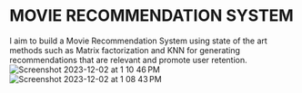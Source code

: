 # MOVIE RECOMMENDATION SYSTEM

I aim to build a Movie Recommendation System using state of the art methods such as Matrix factorization and KNN for generating recommendations that are relevant and promote user retention.
![Screenshot 2023-12-02 at 1 10 46 PM](https://github.com/sa171/MOVIE-RECOMMENDATION-SYSTEM/assets/37447422/b348a34e-1c03-49f5-8ea8-f7bea133dc68)
![Screenshot 2023-12-02 at 1 08 43 PM](https://github.com/sa171/MOVIE-RECOMMENDATION-SYSTEM/assets/37447422/c7606ec6-2198-496f-adbc-d348ac4f3108)
